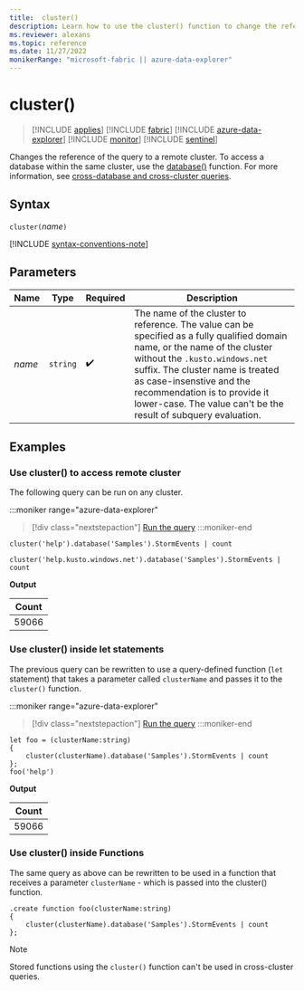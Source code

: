 ```yaml
---
title:  cluster()
description: Learn how to use the cluster() function to change the reference of the query to a remote cluster.
ms.reviewer: alexans
ms.topic: reference
ms.date: 11/27/2022
monikerRange: "microsoft-fabric || azure-data-explorer"
---
```

# cluster()

> [!INCLUDE [applies](../includes/applies-to-version/applies.md)] [!INCLUDE [fabric](../includes/applies-to-version/fabric.md)] [!INCLUDE [azure-data-explorer](../includes/applies-to-version/azure-data-explorer.md)] [!INCLUDE [monitor](../includes/applies-to-version/monitor.md)] [!INCLUDE [sentinel](../includes/applies-to-version/sentinel.md)]

Changes the reference of the query to a remote cluster. To access a database within the same cluster, use the [database()](database-function.md) function. For more information, see [cross-database and cross-cluster queries](cross-cluster-or-database-queries.md).

## Syntax

`cluster(`*name*`)`

[!INCLUDE [syntax-conventions-note](../includes/syntax-conventions-note.md)]

## Parameters

| Name | Type | Required | Description |
|--|--|--|--|
| *name* | `string` |  :heavy_check_mark: | The name of the cluster to reference. The value can be specified as a fully qualified domain name, or the name of the cluster without the `.kusto.windows.net` suffix. The cluster name is treated as case-insenstive and the recommendation is to provide it lower-case. The value can't be the result of subquery evaluation. |

## Examples

### Use cluster() to access remote cluster

The following query can be run on any cluster.

:::moniker range="azure-data-explorer"
> [!div class="nextstepaction"]
> <a href="https://dataexplorer.azure.com/clusters/help/databases/SampleLogs?query=H4sIAAAAAAAAA0vOKS0uSS3SUM9IzSlQ19RLSSxJTEosTtVQD07MLchJLQaKBZfkF+W6lqXmlRQr1Cgk55fmlQAAayjLjjcAAAA=" target="_blank">Run the query</a>
:::moniker-end

```kusto
cluster('help').database('Samples').StormEvents | count

cluster('help.kusto.windows.net').database('Samples').StormEvents | count
```

**Output**

|Count|
|---|
|59066|

### Use cluster() inside let statements

The previous query can be rewritten to use a query-defined function (`let` statement) that takes a parameter called `clusterName` and passes it to the `cluster()` function.

:::moniker range="azure-data-explorer"
> [!div class="nextstepaction"]
> <a href="https://dataexplorer.azure.com/clusters/help/databases/SampleLogs?query=H4sIAAAAAAAAA8tJLVFIy89XsFXQSM4pLS5JLfJLzE21Ki4pysxL1+Sq5lIAAqgMsgpNvZTEksSkxOJUDfXgxNyCnNRidU294JL8olzXstS8kmKFGoXk/NK8Eq5aay6gBRrqGak5BeqaADuaG9BwAAAA" target="_blank">Run the query</a>
:::moniker-end

```kusto
let foo = (clusterName:string)
{
    cluster(clusterName).database('Samples').StormEvents | count
};
foo('help')
```

**Output**

|Count|
|---|
|59066|

### Use cluster() inside Functions

The same query as above can be rewritten to be used in a function that
receives a parameter `clusterName` - which is passed into the cluster() function.

```kusto
.create function foo(clusterName:string)
{
    cluster(clusterName).database('Samples').StormEvents | count
};
```

> [!NOTE]
> Stored functions using the `cluster()` function can't be used in cross-cluster queries.

